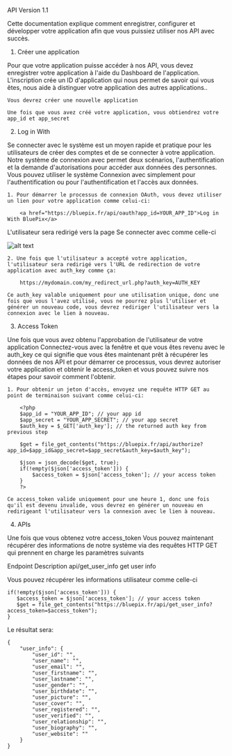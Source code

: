 API Version 1.1

Cette documentation explique comment enregistrer, configurer et développer votre application afin que vous puissiez utiliser nos API avec succès.


1. Créer une application

Pour que votre application puisse accéder à nos API, vous devez enregistrer votre application à l'aide du Dashboard de l'application. L'inscription crée un ID d'application qui nous permet de savoir qui vous êtes, nous aide à distinguer votre application des autres applications..

    Vous devrez créer une nouvelle application 

    Une fois que vous avez créé votre application, vous obtiendrez votre app_id et app_secret

2. Log in With

Se connecter avec le système est un moyen rapide et pratique pour les utilisateurs de créer des comptes et de se connecter à votre application. Notre système de connexion avec permet deux scénarios, l'authentification et la demande d'autorisations pour accéder aux données des personnes. Vous pouvez utiliser le système Connexion avec simplement pour l'authentification ou pour l'authentification et l'accès aux données.

    1. Pour démarrer le processus de connexion OAuth, vous devez utiliser un lien pour votre application comme celui-ci:
```
    <a href="https://bluepix.fr/api/oauth?app_id=YOUR_APP_ID">Log in With BluePix</a>
```

   
   L'utilisateur sera redirigé vers la page Se connecter avec comme celle-ci
    
   ![alt text](https://bluepix.fr/content/themes/bluepix3.6/images/screenshots/login_with.png)
    
    
    2. Une fois que l'utilisateur a accepté votre application, l'utilisateur sera redirigé vers l'URL de redirection de votre application avec auth_key comme ça:
    
```
    https://mydomain.com/my_redirect_url.php?auth_key=AUTH_KEY
```

    Ce auth_key valable uniquement pour une utilisation unique, donc une fois que vous l'avez utilisé, vous ne pourrez plus l'utiliser et générer un nouveau code, vous devrez rediriger l'utilisateur vers la connexion avec le lien à nouveau.

3. Access Token

Une fois que vous avez obtenu l'approbation de l'utilisateur de votre application Connectez-vous avec la fenêtre et que vous êtes revenu avec le auth_key ce qui signifie que vous êtes maintenant prêt à récupérer les données de nos API et pour démarrer ce processus, vous devrez autoriser votre application et obtenir le access_token et vous pouvez suivre nos étapes pour savoir comment l'obtenir.

    1. Pour obtenir un jeton d'accès, envoyez une requête HTTP GET au point de terminaison suivant comme celui-ci:
```
    <?php
    $app_id = "YOUR_APP_ID"; // your app id
    $app_secret = "YOUR_APP_SECRET"; // your app secret
    $auth_key = $_GET['auth_key']; // the returned auth key from previous step

    $get = file_get_contents("https://bluepix.fr/api/authorize?app_id=$app_id&app_secret=$app_secret&auth_key=$auth_key");

    $json = json_decode($get, true);
    if(!empty($json['access_token'])) {
        $access_token = $json['access_token']; // your access token
    }
    ?>
```
    Ce access_token valide uniquement pour une heure 1, donc une fois qu'il est devenu invalide, vous devrez en générer un nouveau en redirigeant l'utilisateur vers la connexion avec le lien à nouveau.

4. APIs

Une fois que vous obtenez votre access_token Vous pouvez maintenant récupérer des informations de notre système via des requêtes HTTP GET qui prennent en charge les paramètres suivants

Endpoint 	                     Description
api/get_user_info 	           get user info



Vous pouvez récupérer les informations utilisateur comme celle-ci
```
if(!empty($json['access_token'])) {
   $access_token = $json['access_token']; // your access token
   $get = file_get_contents("https://bluepix.fr/api/get_user_info?access_token=$access_token");
}
```
Le résultat sera:
```
{
    "user_info": {
        "user_id": "",
        "user_name": "",
        "user_email": "",
        "user_firstname": "",
        "user_lastname": "",
        "user_gender": "",
        "user_birthdate": "",
        "user_picture": "",
        "user_cover": "",
        "user_registered": "",
        "user_verified": "",
        "user_relationship": "",
        "user_biography": "",
        "user_website": ""
    }
}
```
